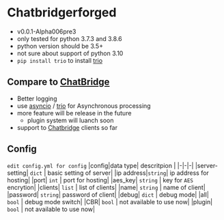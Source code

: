# Chatbridgerforged
- v0.0.1-Alpha006pre3
- only tested for python 3.7.3 and 3.8.6
- python version should be 3.5+
- not sure about support of python 3.10
- `pip install trio` to install [trio](https://trio.readthedocs.io/)
## Compare to [ChatBridge](https://github.com/TISUnion/ChatBridge)
- Better logging
- use [asyncio](https://docs.python.org/3/library/asyncio.html) / [trio](https://trio.readthedocs.io/) for Asynchronous processing
- more feature will be release in the future
  - plugin system will luanch soon
- support to [Chatbridge](https://github.com/TISUnion/ChatBridge) clients so far
## Config
`edit config.yml for config`
|config|data type| descritpion |
|-|-|-|
|server-setting| `dict` | basic setting of server|
|ip address|`string`| ip address for hosting|
|port| `int` | port for hosting|
|aes_key| `string` | key for `AES` encrytion|
|clients| `list` | list of clients|
|name| `string` | name of client|
|password| `string`| password of client|
|debug| `dict` | debug mode|
|all| `bool` | debug mode switch|
|CBR| `bool` | not available to use now|
|plugin| `bool` | not available to use now|
